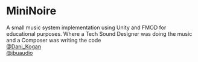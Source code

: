 # MiniNoire
A small music system implementation using Unity and FMOD for educational purposes.
Where a Tech Sound Designer was doing the music and a Composer was writing the code
<br>
<a href="https://twitter.com/Dani_Kogan" target="_blank"> @Dani_Kogan </a>
<br>
<a href="https://twitter.com/jbuaudio" target="_blank"> @jbuaudio </a> 
